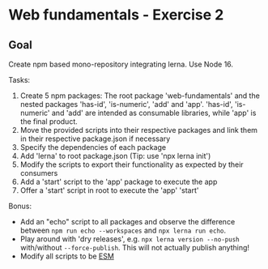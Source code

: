 # Web fundamentals - Exercise 2

## Goal

Create npm based mono-repository integrating lerna.
Use Node 16.

Tasks:

1. Create 5 npm packages: The root package 'web-fundamentals' and the nested packages 'has-id', 'is-numeric', 'add' and 'app'. 'has-id', 'is-numeric' and 'add' are intended as consumable libraries, while 'app' is the final product.
2. Move the provided scripts into their respective packages and link them in their respective package.json if necessary
3. Specify the dependencies of each package
4. Add 'lerna' to root package.json (Tip: use 'npx lerna init')
5. Modify the scripts to export their functionality as expected by their consumers
6. Add a 'start' script to the 'app' package to execute the app
7. Offer a 'start' script in root to execute the 'app' 'start'

Bonus:

- Add an "echo" script to all packages and observe the difference between `npm run echo --workspaces` and `npx lerna run echo`.
- Play around with 'dry releases', e.g. `npx lerna version --no-push` with/without `--force-publish`. This will not actually publish anything!
- Modify all scripts to be [ESM](https://nodejs.org/api/esm.html)
